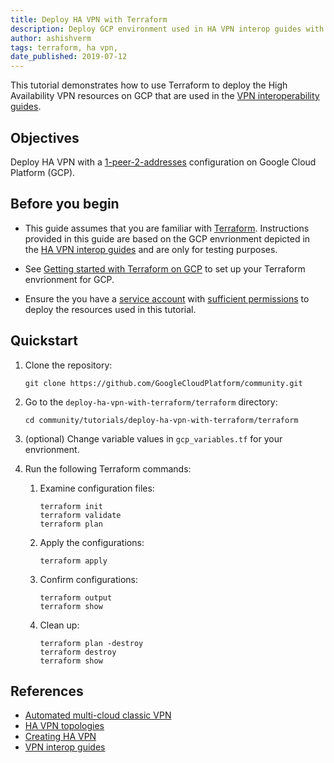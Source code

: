 ```yaml
---
title: Deploy HA VPN with Terraform
description: Deploy GCP environment used in HA VPN interop guides with Terraform.
author: ashishverm
tags: terraform, ha vpn,
date_published: 2019-07-12
---
```


This tutorial demonstrates how to use Terraform to deploy the High Availability VPN resources on GCP that are used in the
[VPN interoperability guides](https://cloud.google.com/network-connectivity/docs/vpn/how-to/interop-guides).

## Objectives

Deploy HA VPN with a [1-peer-2-addresses](https://cloud.google.com/network-connectivity/docs/vpn/concepts/topologies#1-peer-2-addresses) 
configuration on Google Cloud Platform (GCP).

## Before you begin

*   This guide assumes that you are familiar with [Terraform](https://cloud.google.com/docs/terraform). Instructions provided in this guide
    are based on the GCP envrionment depicted in the
    [HA VPN interop guides](https://cloud.google.com/network-connectivity/docs/vpn/how-to/interop-guides) and are only for testing purposes.

*   See [Getting started with Terraform on GCP](https://cloud.google.com/community/tutorials/getting-started-on-gcp-with-terraform) to set up your Terraform envrionment for GCP.

*   Ensure the you have a [service account](https://cloud.google.com/iam/docs/creating-managing-service-accounts) with 
    [sufficient permissions](https://cloud.google.com/network-connectivity/docs/vpn/how-to/creating-ha-vpn2#permissions) to deploy the resources
    used in this tutorial.

## Quickstart

1.  Clone the repository:

        git clone https://github.com/GoogleCloudPlatform/community.git
        
1.  Go to the `deploy-ha-vpn-with-terraform/terraform` directory:

        cd community/tutorials/deploy-ha-vpn-with-terraform/terraform

1.  (optional) Change variable values in `gcp_variables.tf` for your envrionment.

1.  Run the following Terraform commands:

    1.  Examine configuration files:

            terraform init
            terraform validate
            terraform plan
            
    1.  Apply the configurations: 

            terraform apply
            
    1.  Confirm configurations:
    
            terraform output
            terraform show

    1.  Clean up:
    
            terraform plan -destroy
            terraform destroy
            terraform show

## References

*   [Automated multi-cloud classic VPN](https://github.com/GoogleCloudPlatform/autonetdeploy-multicloudvpn)
*   [HA VPN topologies](https://cloud.google.com/network-connectivity/docs/vpn/concepts/topologies#1-peer-2-addresses)
*   [Creating HA VPN](https://cloud.google.com/network-connectivity/docs/vpn/how-to/creating-ha-vpn)
*   [VPN interop guides](https://cloud.google.com/network-connectivity/docs/how-to/interop-guides)
